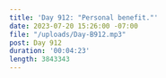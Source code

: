 ```yaml
---
title: 'Day 912: "Personal benefit."'
date: 2023-07-20 15:26:00 -07:00
file: "/uploads/Day-B912.mp3"
post: Day 912
duration: '00:04:23'
length: 3843343
---
```


